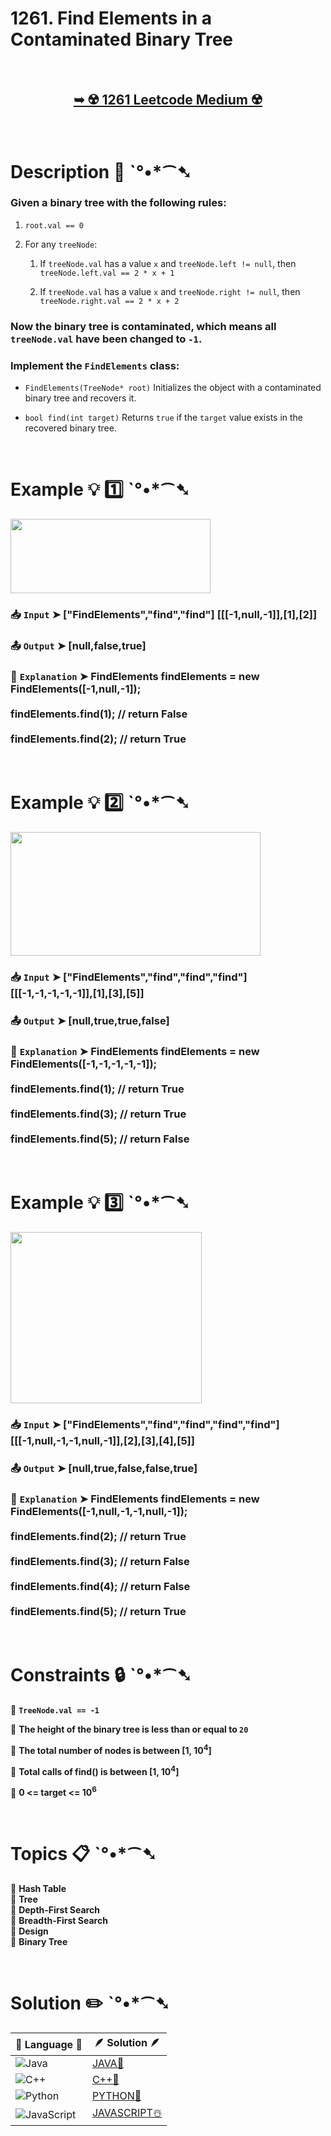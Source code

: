 # 1261. Find Elements in a Contaminated Binary Tree

</br>

<h2 align="center"> 

<a href="https://leetcode.com/problems/find-elements-in-a-contaminated-binary-tree/description/?envType=daily-question&envId=2025-02-21"><strong>➥ ☢️ 1261 Leetcode Medium ☢️ </strong></a>
</h2>

</br>

# Description 📜 ˋ°•*⁀➷

### Given a binary tree with the following rules:

1. `root.val == 0`

2. For any `treeNode`:

    1. If `treeNode.val` has a value `x` and `treeNode.left != null`, then `treeNode.left.val == 2 * x + 1`

    2. If `treeNode.val` has a value `x` and `treeNode.right != null`, then `treeNode.right.val == 2 * x + 2`

### Now the binary tree is contaminated, which means all `treeNode.val` have been changed to `-1`.

### Implement the `FindElements` class:

- `FindElements(TreeNode* root)` Initializes the object with a contaminated binary tree and recovers it.

- `bool find(int target)` Returns `true` if the `target` value exists in the recovered binary tree.

</br>

# Example 💡 1️⃣ ˋ°•*⁀➷

<img src="https://github.com/user-attachments/assets/3c69fb39-5f32-432c-9492-ab52f5a3b04a" width="320px" height="119px"/>

  ### 📥 `Input`  ➤ ["FindElements","find","find"]  [[[-1,null,-1]],[1],[2]]

  ### 📤 `Output`  ➤ [null,false,true]

  ### 🔦 `Explanation`  ➤ FindElements findElements = new FindElements([-1,null,-1]); </br></br>findElements.find(1); // return False </br></br>findElements.find(2); // return True 

</br>

# Example 💡 2️⃣ ˋ°•*⁀➷

<img src="https://github.com/user-attachments/assets/17956601-66ca-4f29-838d-9b2e81921d79" width="400px" height="198px"/>

  ### 📥 `Input` ➤ ["FindElements","find","find","find"]   [[[-1,-1,-1,-1,-1]],[1],[3],[5]]

  ### 📤 `Output`  ➤ [null,true,true,false]

  ### 🔦 `Explanation` ➤ FindElements findElements = new FindElements([-1,-1,-1,-1,-1]);</br></br> findElements.find(1); // return True</br></br> findElements.find(3); // return True</br></br> findElements.find(5); // return False

</br>

# Example 💡 3️⃣ ˋ°•*⁀➷

<img src="https://github.com/user-attachments/assets/820e9e11-2a16-4e15-95b2-9d286c519774" width="306px" height="274px"/>

  ### 📥 `Input` ➤ ["FindElements","find","find","find","find"] [[[-1,null,-1,-1,null,-1]],[2],[3],[4],[5]]

  ### 📤 `Output`  ➤ [null,true,false,false,true]

  ### 🔦 `Explanation`  ➤ FindElements findElements = new FindElements([-1,null,-1,-1,null,-1]);</br></br>findElements.find(2); // return True</br></br>findElements.find(3); // return False</br></br>findElements.find(4); // return False</br></br>findElements.find(5); // return True

</br>

# Constraints 🔒 ˋ°•*⁀➷

🔹 **`TreeNode.val == -1`** </br>

🔹 **The height of the binary tree is less than or equal to `20`** </br>

🔹 **The total number of nodes is between [1, 10<sup>4</sup>]** </br>

🔹 **Total calls of find() is between [1, 10<sup>4</sup>]** </br>

🔹 **0 <= target <= 10<sup>6</sup>** </br>

</br>

# Topics 📋 ˋ°•*⁀➷

🔸 **Hash Table**  </br>
🔸 **Tree**  </br>
🔸 **Depth-First Search**  </br>
🔸 **Breadth-First Search**  </br>
🔸 **Design**  </br>
🔸 **Binary Tree**  </br>

</br>

# Solution ✏️ ˋ°•*⁀➷

| 📒 Language 📒  | 🪶 Solution 🪶 |
| ------------- | ------------- |
|  ![Java](https://img.shields.io/badge/java-%23ED8B00.svg?style=for-the-badge&logo=openjdk&logoColor=white)  | [JAVA🍁](https://github.com/Prakhar-002/LEETCODE/blob/main/%F0%9F%8D%84%20Daily%20Challenge%202025%20%F0%9F%8D%B3/%F0%9F%94%AC%20Examine%20Thoroughly%20%F0%9F%A7%AC/02%20Feb%20%F0%9F%92%90/21%20-%2002%20-%202025%20---%201261.%20Find%20Elements%20in%20a%20Contaminated%20Binary%20Tree%20%E2%98%83%EF%B8%8F%20%F0%9F%8D%81%20%F0%9F%8D%B0%20%F0%9F%8E%B2/%F0%9F%8D%81JAVA%20-%201261.%20Find%20Elements%20in%20a%20Contaminated%20Binary%20Tree.java) |
|  ![C++](https://img.shields.io/badge/c++-%2300599C.svg?style=for-the-badge&logo=c%2B%2B&logoColor=white)  | [C++🎲](https://github.com/Prakhar-002/LEETCODE/blob/main/%F0%9F%8D%84%20Daily%20Challenge%202025%20%F0%9F%8D%B3/%F0%9F%94%AC%20Examine%20Thoroughly%20%F0%9F%A7%AC/02%20Feb%20%F0%9F%92%90/21%20-%2002%20-%202025%20---%201261.%20Find%20Elements%20in%20a%20Contaminated%20Binary%20Tree%20%E2%98%83%EF%B8%8F%20%F0%9F%8D%81%20%F0%9F%8D%B0%20%F0%9F%8E%B2/%F0%9F%8E%B2CPP%20-%201261.%20Find%20Elements%20in%20a%20Contaminated%20Binary%20Tree.cpp)  |
|  ![Python](https://img.shields.io/badge/python-3670A0?style=for-the-badge&logo=python&logoColor=ffdd54)    | [PYTHON🍰](https://github.com/Prakhar-002/LEETCODE/blob/main/%F0%9F%8D%84%20Daily%20Challenge%202025%20%F0%9F%8D%B3/%F0%9F%94%AC%20Examine%20Thoroughly%20%F0%9F%A7%AC/02%20Feb%20%F0%9F%92%90/21%20-%2002%20-%202025%20---%201261.%20Find%20Elements%20in%20a%20Contaminated%20Binary%20Tree%20%E2%98%83%EF%B8%8F%20%F0%9F%8D%81%20%F0%9F%8D%B0%20%F0%9F%8E%B2/%F0%9F%8D%B0PYTHON%20-%201261.%20Find%20Elements%20in%20a%20Contaminated%20Binary%20Tree.py) |
| ![JavaScript](https://img.shields.io/badge/javascript-%23323330.svg?style=for-the-badge&logo=javascript&logoColor=%23F7DF1E)   | [JAVASCRIPT☃️](https://github.com/Prakhar-002/LEETCODE/blob/main/%F0%9F%8D%84%20Daily%20Challenge%202025%20%F0%9F%8D%B3/%F0%9F%94%AC%20Examine%20Thoroughly%20%F0%9F%A7%AC/02%20Feb%20%F0%9F%92%90/21%20-%2002%20-%202025%20---%201261.%20Find%20Elements%20in%20a%20Contaminated%20Binary%20Tree%20%E2%98%83%EF%B8%8F%20%F0%9F%8D%81%20%F0%9F%8D%B0%20%F0%9F%8E%B2/%E2%98%83%EF%B8%8FJAVASCRIPT%20-%201261.%20Find%20Elements%20in%20a%20Contaminated%20Binary%20Tree.js) |
